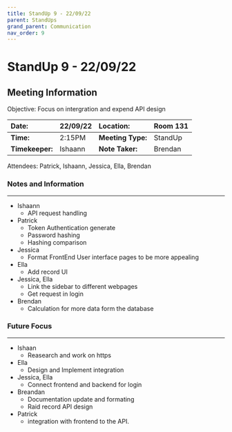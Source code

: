 ```yaml
---
title: StandUp 9 - 22/09/22
parent: StandUps
grand_parent: Communication
nav_order: 9
---
```

# StandUp 9 - 22/09/22
## Meeting Information

 Objective:	Focus on intergration and expend API design 


| __Date:__         | 22/09/22      | __Location:__     | Room 131      |
|:------------------|:--------------|:------------------|:--------------|
| __Time:__         | 2:15PM        | __Meeting Type:__ | StandUp       |
| __Timekeeper:__   | Ishaann       | __Note Taker:__   | Brendan       |


Attendees:	Patrick, Ishaann, Jessica, Ella, Brendan


### __Notes and Information__
--------------------------------------------------------------------------------
- Ishaann
    - API request handling 
- Patrick
    - Token Authentication generate
    - Password hashing 
    - Hashing comparison 
- Jessica
    - Format FrontEnd User interface pages to be more appealing 
- Ella
    - Add record UI
- Jessica, Ella
    - Link the sidebar to different webpages 
    - Get request in login 
- Brendan
    - Calculation for more data form the database 

### __Future Focus__
--------------------------------------------------------------------------------
- Ishaan 
    - Reasearch and work on https 
- Ella 
    - Design and Implement integration  
- Jessica, Ella
    - Connect frontend and backend for login 
- Breandan 
    - Documentation update and formating  
    - Raid record API design 
- Patrick
    - integration with frontend to the API. 

&nbsp;
